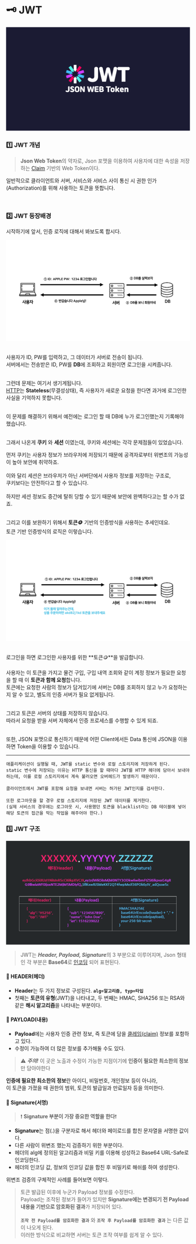 # 🗝 JWT
<div align="center">
    <img src="../img/cover.png">
</div>

### 1️⃣ JWT 개념
> **Json Web Token**의 약자로,
> Json 포맷을 이용하여 사용자에 대한 속성을 저장하는 [Claim](../../../ETC/ETC.md#claim이란) 기반의 Web Token이다.

일반적으로 클라이언트와 서버, 서비스와 서비스 사이 통신 시 권한 인가(Authorization)를 위해 사용하는 토큰을 뜻합니다.

<br>

### 2️⃣ JWT 등장배경
시작하기에 앞서, 인증 로직에 대해서 봐보도록 합시다.
<div align="center">
    <img src="../img/t_1.png">
</div>
<br>

사용자가 ID, PW를 입력하고, 그 데이터가 서버로 전송이 됩니다.<br>
서버에서는 전송받은 ID, PW를 **DB**에 조회하고 회원이면 로그인을 시켜줍니다.<br><br>

그런데 문제는 여기서 생기게됩니다.<br>
[HTTP](../../../Internet/HTTP/http.md)는 **Stateless**(무결성상태), 즉 사용자가 새로운 요청을 한다면 과거에 로그인한 사실을 기억하지 못합니다.<br><br>

이 문제를 해결하기 위해서 예전에는 로그인 할 때 DB에 누가 로그인했는지 기록해야 했습니다.<br><br>

그래서 나온게 **쿠키** 와 **세션** 이였는데, 쿠키와 세션에는 각각 문제점들이 있었습니다.<br>

먼저 쿠키는 사용자 정보가 브라우저에 저장되기 때문에 공격자로부터 위변조의 가능성이 높아 보안에 취약하죠.<br>
<br>
이와 달리 세션은 브라우저가 아닌 서버단에서 사용자 정보를 저장하는 구조로,<br>
쿠키보다는 안전하다고 할 수 있습니다.<br>
<br>
하지만 세션 정보도 중간에 탈취 당할 수 있기 때문에 보안에 완벽하다고는 할 수가 없죠.<br>
<br>

그리고 이를 보완하기 위해서 **토큰🪙** 기반의 인증방식을 사용하는 추세인데요.<br>
토큰 기반 인증방식의 로직은 이렇습니다.
<div align="center">
    <img src="../img/t_2.png">
</div>
<br>

로그인을 하면 로그인한 사용자를 위한 **토큰🪙**을 발급합니다.<br><br>
사용자는 이 토큰을 가지고 물건 구입, 구입 내역 조회와 같이 계정 정보가 필요한 요청을 할 때 이 **토큰과 함께 요청**합니다.<br>
토큰에는 요청한 사람의 정보가 담겨있기에 서버는 DB를 조회하지 않고 누가 요청하는지 알 수 있고, 별도의 인증 서버가 필요 없게됩니다.<br><br>

그리고 토큰은 서버의 상태를 저장하지 않습니다.<br>
따라서 요청을 받을 서버 자체에서 인증 프로세스를 수행할 수 있게 되죠.<br><br>

또한, JSON 포맷으로 통신하기 때문에 어떤 Client에서든 Data 통신에 JSON을 이용하면 Token을 이용할 수 있습니다.

---
    애플리케이션이 실행될 때, JWT를 static 변수와 로컬 스토리지에 저장하게 된다.
    static 변수에 저장되는 이유는 HTTP 통신을 할 때마다 JWT를 HTTP 헤더에 담아서 보내야 하는데, 이를 로컬 스토리지에서 계속 불러오면 오버헤드가 발생하기 때문이다.

    클라이언트에서 JWT를 포함해 요청을 보내면 서버는 허가된 JWT인지를 검사한다.

    또한 로그아웃을 할 경우 로컬 스토리지에 저장된 JWT 데이터를 제거한다.
    (실제 서비스의 경우에는 로그아웃 시, 사용했던 토큰을 blacklist라는 DB 테이블에 넣어 해당 토큰의 접근을 막는 작업을 해주어야 한다.)

### 3️⃣ JWT 구조
<div align="center">
    <img src="../img/jwt.png">
</div>

> JWT는 ***Header, Payload, Signature***의 3 부분으로 이루어지며, Json 형태인 각 부분은 **Base64**로 [인코딩](../../../ETC/ETC.md#인코딩이란) 되어 표현된다.


#### 📍 HEADER(헤더)
- **Header**는 두 가지 정보로 구성된다. **`alg=알고리즘, typ=타입`**
- 첫째는 **토큰의 유형**(JWT)을 나타내고, 두 번째는 HMAC, SHA256 또는 RSA와 같은 **해시 알고리즘**을 나타내는 부분이다.



#### 📍 PAYLOAD(내용)
- **Payload**에는 사용자 인증 관련 정보, 즉 토큰에 담을 [클레임(claim)](../../../ETC/ETC.md#claim이란) 정보를 포함하고 있다.
- 수정이 가능하여 더 많은 정보를 추가해둘 수도 있다.

> ⚠️ ***주의!*** 이 곳은 노출과 수정이 가능한 지점이기에 **인증이 필요한 최소한의 정보**만 담아야한다

**인증에 필요한 최소한의 정보**란 아이디, 비밀번호, 개인정보 등이 아니라,<br>
이 토큰을 가졌을 때 권한의 범위, 토큰의 발급일과 만료일자 등을 의미한다.




#### 📍 Signature(서명)
> ❗️ **Signature 부분이 가장 중요한 역할을 한다**❗️
- **Signature**는 점(.)을 구분자로 해서 헤더와 페이로드를 합친 문자열을 서명한 값이다.
- 다른 사람이 위변조 했는지 검증하기 위한 부분이다.
- 헤더의 alg에 정의된 알고리즘과 비밀 키를 이용해 성성하고 Base64 URL-Safe로 인코딩한다.
- 헤더의 인코딩 값, 정보의 인코딩 값을 합친 후 비밀키로 해쉬를 하여 생성한다.

위변조 검증의 구체적인 사례를 들어보면 이렇다.

> 토큰 발급된 이후에 누군가 Payload 정보를 수정한다.<br>
> Payload는 조작된 정보가 들어가 있지만 **Signature에는 변경되기 전 Payload 내용을 기반으로 암호화된 결과**가 저장되어 있다.<br><br>
> **`조작 전 Payload를 암호화한 결과`** 와 **`조작 후 Payload를 암호화한 결과`** 는 다른 값이 나오게 된다.<br>
> 이러한 방식으로 비교하면 서버는 토큰 조작 여부를 쉽게 알 수 있다.
